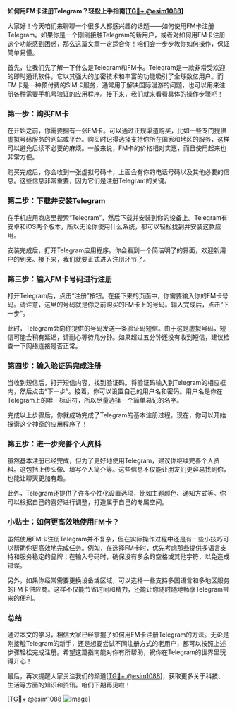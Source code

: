 **如何用FM卡注册Telegram？轻松上手指南[[TG💪+ @esim1088](https://t.me/s/esim1088)]**

大家好！今天咱们来聊聊一个很多人都感兴趣的话题——如何使用FM卡注册Telegram。如果你是一个刚刚接触Telegram的新用户，或者对如何用FM卡注册这个功能感到困惑，那么这篇文章一定适合你！咱们会一步步教你如何操作，保证简单易懂。

首先，让我们先了解一下什么是Telegram和FM卡。Telegram是一款非常受欢迎的即时通讯软件，它以其强大的加密技术和丰富的功能吸引了全球数亿用户。而FM卡是一种预付费的SIM卡服务，通常用于解决国际漫游的问题，也可以用来注册各种需要手机号验证的应用程序。接下来，我们就来看看具体的操作步骤吧！

### 第一步：购买FM卡

在开始之前，你需要拥有一张FM卡。可以通过正规渠道购买，比如一些专门提供虚拟号码服务的网站或平台。购买时记得选择支持你所在国家和地区的服务，这样可以避免后续不必要的麻烦。一般来说，FM卡的价格相对实惠，而且使用起来也非常方便。

购买完成后，你会收到一张虚拟号码卡，上面会有你的电话号码以及其他必要的信息。这些信息非常重要，因为它们是注册Telegram的关键。

### 第二步：下载并安装Telegram

在手机应用商店里搜索“Telegram”，然后下载并安装到你的设备上。Telegram有安卓和iOS两个版本，所以无论你使用什么系统，都可以轻松找到并安装这款应用。

安装完成后，打开Telegram应用程序。你会看到一个简洁明了的界面，欢迎新用户的到来。接下来，我们就要正式进入注册环节了。

### 第三步：输入FM卡号码进行注册

打开Telegram后，点击“注册”按钮。在接下来的页面中，你需要输入你的FM卡号码。请注意，这里的号码就是你之前购买的FM卡上的号码。输入完成后，点击“下一步”。

此时，Telegram会向你提供的号码发送一条验证码短信。由于这是虚拟号码，短信可能会稍有延迟，请耐心等待几分钟。如果超过五分钟还没有收到短信，建议检查一下网络连接是否正常。

### 第四步：输入验证码完成注册

当收到短信后，打开短信内容，找到验证码。将验证码输入到Telegram的相应框内，然后点击“下一步”。接着，你可以设置自己的用户名和密码。用户名是你在Telegram上的唯一标识符，所以尽量选择一个简单易记的名字。

完成以上步骤后，你就成功完成了Telegram的基本注册过程。现在，你可以开始探索这个神奇的应用程序了！

### 第五步：进一步完善个人资料

虽然基本注册已经完成，但为了更好地使用Telegram，建议你继续完善个人资料。这包括上传头像、填写个人简介等。这些信息不仅能让朋友们更容易找到你，也能让聊天更加有趣。

此外，Telegram还提供了许多个性化设置选项，比如主题颜色、通知方式等。你可以根据自己的喜好进行调整，打造属于自己的专属空间。

### 小贴士：如何更高效地使用FM卡？

虽然使用FM卡注册Telegram并不复杂，但在实际操作过程中还是有一些小技巧可以帮助你更高效地完成任务。例如，在选择FM卡时，优先考虑那些提供多语言支持和服务稳定的品牌；在输入号码时，确保没有多余的空格或其他字符，以免造成错误。

另外，如果你经常需要更换设备或区域，可以选择一些支持多国语言和多地区服务的FM卡供应商。这样不仅能节省时间和精力，还能让你随时随地畅享Telegram带来的便利。

### 总结

通过本文的学习，相信大家已经掌握了如何用FM卡注册Telegram的方法。无论是刚接触Telegram的新手，还是想要尝试不同注册方式的老用户，都可以按照上述步骤轻松完成注册。希望这篇指南能对你有所帮助，祝你在Telegram的世界里玩得开心！

最后，再次提醒大家关注我们的频道[[TG💪+ @esim1088](https://t.me/s/esim1088)]，获取更多关于科技、生活等方面的知识和资讯。咱们下期再见啦！

[[TG💪+ @esim1088](https://t.me/s/esim1088) ![Image](https://i.postimg.cc/4NQfJmqS/Snipaste-2025-05-13-00-14-12.png)]